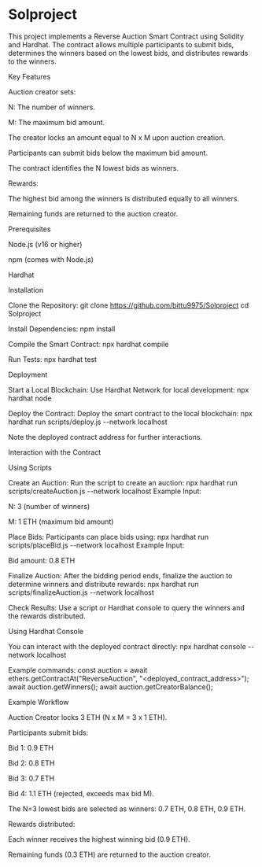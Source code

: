 # Solproject
This project implements a Reverse Auction Smart Contract using Solidity and Hardhat. The contract allows multiple participants to submit bids, determines the winners based on the lowest bids, and distributes rewards to the winners.

Key Features

Auction creator sets:

  N: The number of winners.

  M: The maximum bid amount.

The creator locks an amount equal to N x M upon auction creation.

Participants can submit bids below the maximum bid amount.

The contract identifies the N lowest bids as winners.

Rewards:

  The highest bid among the winners is distributed equally to all winners.

  Remaining funds are returned to the auction creator.

Prerequisites

Node.js (v16 or higher)

npm (comes with Node.js)

Hardhat

Installation

Clone the Repository:
git clone https://github.com/bittu9975/Solproject
cd Solproject

Install Dependencies:
npm install

Compile the Smart Contract:
npx hardhat compile

Run Tests:
npx hardhat test

Deployment

Start a Local Blockchain:
Use Hardhat Network for local development:
npx hardhat node

Deploy the Contract:
Deploy the smart contract to the local blockchain:
npx hardhat run scripts/deploy.js --network localhost

Note the deployed contract address for further interactions.


Interaction with the Contract

Using Scripts

Create an Auction:
Run the script to create an auction:
npx hardhat run scripts/createAuction.js --network localhost
Example Input:

N: 3 (number of winners)

M: 1 ETH (maximum bid amount)

Place Bids:
Participants can place bids using:
npx hardhat run scripts/placeBid.js --network localhost
Example Input:

Bid amount: 0.8 ETH


Finalize Auction:
After the bidding period ends, finalize the auction to determine winners and distribute rewards:
npx hardhat run scripts/finalizeAuction.js --network localhost

Check Results:
Use a script or Hardhat console to query the winners and the rewards distributed.


Using Hardhat Console

You can interact with the deployed contract directly:
npx hardhat console --network localhost

Example commands:
const auction = await ethers.getContractAt("ReverseAuction", "<deployed_contract_address>");
await auction.getWinners();
await auction.getCreatorBalance();



Example Workflow

Auction Creator locks 3 ETH (N x M = 3 x 1 ETH).

Participants submit bids:

Bid 1: 0.9 ETH

Bid 2: 0.8 ETH

Bid 3: 0.7 ETH

Bid 4: 1.1 ETH (rejected, exceeds max bid M).

The N=3 lowest bids are selected as winners: 0.7 ETH, 0.8 ETH, 0.9 ETH.

Rewards distributed:

Each winner receives the highest winning bid (0.9 ETH).

Remaining funds (0.3 ETH) are returned to the auction creator.

